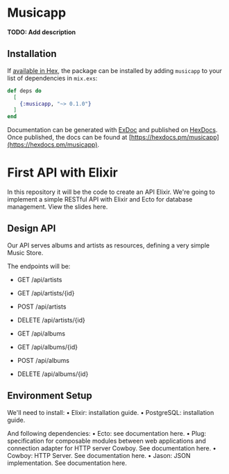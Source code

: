 # Musicapp

**TODO: Add description**

## Installation

If [available in Hex](https://hex.pm/docs/publish), the package can be installed
by adding `musicapp` to your list of dependencies in `mix.exs`:

```elixir
def deps do
  [
    {:musicapp, "~> 0.1.0"}
  ]
end
```

Documentation can be generated with [ExDoc](https://github.com/elixir-lang/ex_doc)
and published on [HexDocs](https://hexdocs.pm). Once published, the docs can
be found at [https://hexdocs.pm/musicapp](https://hexdocs.pm/musicapp).

# First API with Elixir

In this repository it will be the code to create an API Elixir. We're going to implement a simple RESTful API with Elixir and Ecto for database management.
View the slides here.

## Design API

Our API serves albums and artists as resources, defining a very simple Music Store. 

The endpoints will be:
-	GET 	    /api/artists
-	GET 	    /api/artists/{id}
-	POST 	    /api/artists
-	DELETE   /api/artists/{id}

-	GET 	    /api/albums
-	GET        /api/albums/{id}
-	POST      /api/albums
-	DELETE   /api/albums/{id}

## Environment Setup

We'll need to install:
•	Elixir: installation guide.
•	PostgreSQL: installation guide.

And following dependencies:
•	Ecto: see documentation here.
•	Plug: specification for composable modules between web applications and connection adapter for HTTP server Cowboy. See documentation here.
•	Cowboy: HTTP Server. See documentation here.
•	Jason: JSON implementation. See documentation here.



